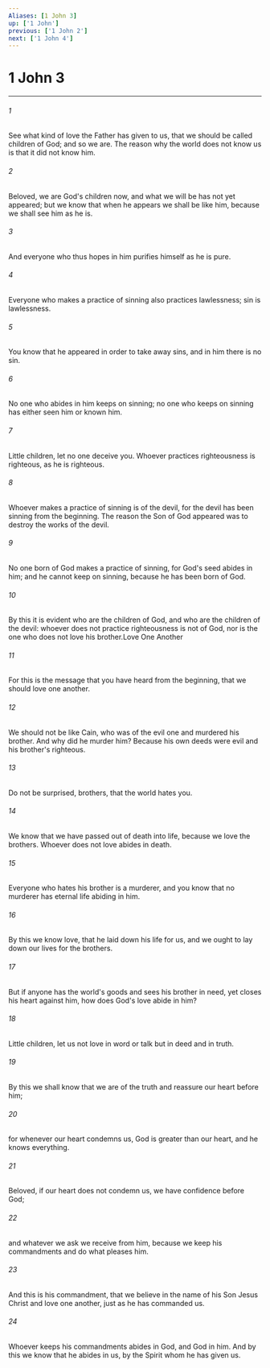 ```yaml
---
Aliases: [1 John 3]
up: ['1 John']
previous: ['1 John 2']
next: ['1 John 4']
---
```

# 1 John 3
***



###### 1 
See what kind of love the Father has given to us, that we should be called children of God; and so we are. The reason why the world does not know us is that it did not know him. 

###### 2 
Beloved, we are God's children now, and what we will be has not yet appeared; but we know that when he appears we shall be like him, because we shall see him as he is. 

###### 3 
And everyone who thus hopes in him purifies himself as he is pure. 

###### 4 
Everyone who makes a practice of sinning also practices lawlessness; sin is lawlessness. 

###### 5 
You know that he appeared in order to take away sins, and in him there is no sin. 

###### 6 
No one who abides in him keeps on sinning; no one who keeps on sinning has either seen him or known him. 

###### 7 
Little children, let no one deceive you. Whoever practices righteousness is righteous, as he is righteous. 

###### 8 
Whoever makes a practice of sinning is of the devil, for the devil has been sinning from the beginning. The reason the Son of God appeared was to destroy the works of the devil. 

###### 9 
No one born of God makes a practice of sinning, for God's seed abides in him; and he cannot keep on sinning, because he has been born of God. 

###### 10 
By this it is evident who are the children of God, and who are the children of the devil: whoever does not practice righteousness is not of God, nor is the one who does not love his brother.Love One Another 

###### 11 
For this is the message that you have heard from the beginning, that we should love one another. 

###### 12 
We should not be like Cain, who was of the evil one and murdered his brother. And why did he murder him? Because his own deeds were evil and his brother's righteous. 

###### 13 
Do not be surprised, brothers, that the world hates you. 

###### 14 
We know that we have passed out of death into life, because we love the brothers. Whoever does not love abides in death. 

###### 15 
Everyone who hates his brother is a murderer, and you know that no murderer has eternal life abiding in him. 

###### 16 
By this we know love, that he laid down his life for us, and we ought to lay down our lives for the brothers. 

###### 17 
But if anyone has the world's goods and sees his brother in need, yet closes his heart against him, how does God's love abide in him? 

###### 18 
Little children, let us not love in word or talk but in deed and in truth. 

###### 19 
By this we shall know that we are of the truth and reassure our heart before him; 

###### 20 
for whenever our heart condemns us, God is greater than our heart, and he knows everything. 

###### 21 
Beloved, if our heart does not condemn us, we have confidence before God; 

###### 22 
and whatever we ask we receive from him, because we keep his commandments and do what pleases him. 

###### 23 
And this is his commandment, that we believe in the name of his Son Jesus Christ and love one another, just as he has commanded us. 

###### 24 
Whoever keeps his commandments abides in God, and God in him. And by this we know that he abides in us, by the Spirit whom he has given us.
